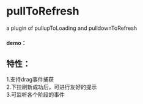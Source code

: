 # pullToRefresh
a plugin of pullupToLoading and pulldownToRefresh
#### demo：
## 特性：
1.支持drag事件捕获<br>
2.下拉刷新成功后，可进行友好的提示<br>
3.可监听各个阶段的事件

